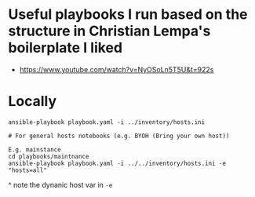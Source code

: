 # Useful playbooks I run based on the structure in Christian Lempa's boilerplate I liked 
- https://www.youtube.com/watch?v=NyOSoLn5T5U&t=922s


# Locally

```
ansible-playbook playbook.yaml -i ../inventory/hosts.ini

# For general hosts notebooks (e.g. BYOH (Bring your own host))

E.g. mainstance
cd playbooks/maintnance
ansible-playbook playbook.yaml -i ../../inventory/hosts.ini -e "hosts=all"
```
^ note the dynanic host var in `-e`

